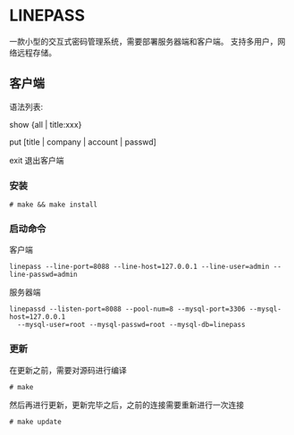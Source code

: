 #  LINEPASS
一款小型的交互式密码管理系统，需要部署服务器端和客户端。
支持多用户，网络远程存储。

## 客户端
语法列表:

show {all | title:xxx} 

put [title | company | account | passwd]

exit 退出客户端

### 安装
```
# make && make install
```
### 启动命令
客户端
```
linepass --line-port=8088 --line-host=127.0.0.1 --line-user=admin --line-passwd=admin
```
服务器端
```
linepassd --listen-port=8088 --pool-num=8 --mysql-port=3306 --mysql-host=127.0.0.1 
  --mysql-user=root --mysql-passwd=root --mysql-db=linepass
```

### 更新
在更新之前，需要对源码进行编译
```
# make
```
然后再进行更新，更新完毕之后，之前的连接需要重新进行一次连接
```
# make update
```
